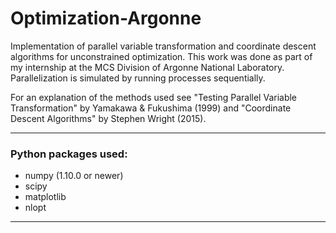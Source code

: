 # Optimization-Argonne

Implementation of parallel variable transformation and coordinate descent algorithms for unconstrained optimization. This work was done as part of my internship at the MCS Division of Argonne National Laboratory. Parallelization is simulated by running processes sequentially.

For an explanation of the methods used see "Testing Parallel Variable Transformation" by Yamakawa & Fukushima (1999) and "Coordinate Descent Algorithms" by Stephen Wright (2015).

---

### Python packages used:

* numpy (1.10.0 or newer)
* scipy
* matplotlib
* nlopt

---

